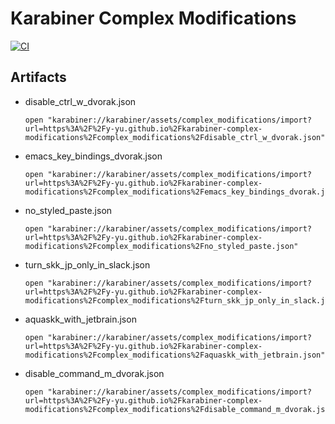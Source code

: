 Karabiner Complex Modifications
========================================

[![CI](https://github.com/y-yu/karabiner-complex-modifications/actions/workflows/ci.yml/badge.svg)](https://github.com/y-yu/karabiner-complex-modifications/actions/workflows/ci.yml)

## Artifacts

- disable\_ctrl\_w\_dvorak.json
    
    ```console
    open "karabiner://karabiner/assets/complex_modifications/import?url=https%3A%2F%2Fy-yu.github.io%2Fkarabiner-complex-modifications%2Fcomplex_modifications%2Fdisable_ctrl_w_dvorak.json"
    ```
- emacs\_key\_bindings\_dvorak.json
    
    ```console
    open "karabiner://karabiner/assets/complex_modifications/import?url=https%3A%2F%2Fy-yu.github.io%2Fkarabiner-complex-modifications%2Fcomplex_modifications%2Femacs_key_bindings_dvorak.json"
    ```
- no\_styled\_paste.json
    
    ```console
    open "karabiner://karabiner/assets/complex_modifications/import?url=https%3A%2F%2Fy-yu.github.io%2Fkarabiner-complex-modifications%2Fcomplex_modifications%2Fno_styled_paste.json"
    ```
- turn\_skk\_jp\_only\_in\_slack.json
    
    ```console
    open "karabiner://karabiner/assets/complex_modifications/import?url=https%3A%2F%2Fy-yu.github.io%2Fkarabiner-complex-modifications%2Fcomplex_modifications%2Fturn_skk_jp_only_in_slack.json"
    ```
- aquaskk\_with\_jetbrain.json
    
    ```console
    open "karabiner://karabiner/assets/complex_modifications/import?url=https%3A%2F%2Fy-yu.github.io%2Fkarabiner-complex-modifications%2Fcomplex_modifications%2Faquaskk_with_jetbrain.json"
    ```

- disable\_command\_m\_dvorak.json
    
    ```console
    open "karabiner://karabiner/assets/complex_modifications/import?url=https%3A%2F%2Fy-yu.github.io%2Fkarabiner-complex-modifications%2Fcomplex_modifications%2Fdisable_command_m_dvorak.json"
    ```
